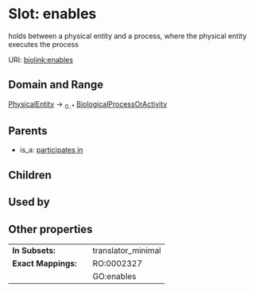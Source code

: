 
# Slot: enables


holds between a physical entity and a process, where the physical entity executes the process

URI: [biolink:enables](https://w3id.org/biolink/vocab/enables)


## Domain and Range

[PhysicalEntity](PhysicalEntity.md) ->  <sub>0..*</sub>
 [BiologicalProcessOrActivity](BiologicalProcessOrActivity.md)

## Parents

 *  is_a: [participates in](participates_in.md)

## Children


## Used by


## Other properties

|  |  |  |
| --- | --- | --- |
| **In Subsets:** | | translator_minimal |
| **Exact Mappings:** | | RO:0002327 |
|  | | GO:enables |

